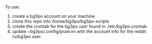 To use: 
1. create a bg3po account on your machine
2. clone this repo into /home/bg3po/bg3po-scripts
3. create the crontab for the bg3po user found in ./etc/bg3po.crontab.
4. update ~bg3po/.config/praw.ini with the account info for the reddit /u/bg3po user.
